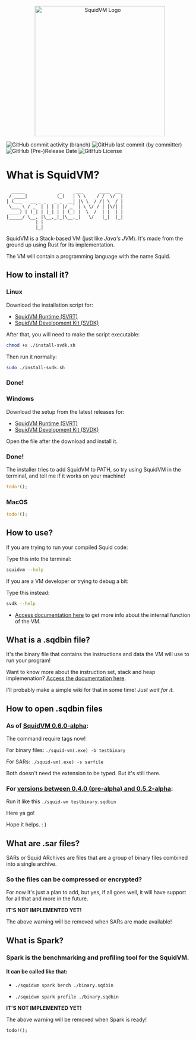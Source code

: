 <p align="center">
    <img src="https://d1drfx3idpovxr.cloudfront.net/squid-vm.svg" alt="SquidVM Logo" width="350px" />
</p>

![GitHub commit activity (branch)](https://img.shields.io/github/commit-activity/t/Fragmenta-Company/SquidVM/production)
![GitHub last commit (by committer)](https://img.shields.io/github/last-commit/Fragmenta-Company/SquidVM)
![GitHub (Pre-)Release Date](https://img.shields.io/github/release-date-pre/Fragmenta-Company/SquidVM?label=last%20pre-release)
![GitHub License](https://img.shields.io/github/license/Fragmenta-Company/SquidVM)

# **What is SquidVM?**

```text
  _____             _     ___      ____  __ 
 / ____|           (_)   | \ \    / /  \/  |
| (___   __ _ _   _ _  __| |\ \  / /| \  / |
 \___ \ / _` | | | | |/ _` | \ \/ / | |\/| |
 ____) | (_| | |_| | | (_| |  \  /  | |  | |
|_____/ \__, |\__,_|_|\__,_|   \/   |_|  |_|
           | |                              
           |_|                              
```

SquidVM is a Stack-based VM (just like _Java's JVM_).
It's made from the ground up using Rust for its implementation.

The VM will contain a programming language with the name Squid.

## How to install it?

### Linux

Download the installation script for:
- [SquidVM Runtime (SVRT)](https://github.com/Fragmenta-Company/SquidVM/raw/production/install-scripts/install-squidvm.sh)
- [SquidVM Development Kit (SVDK)](https://github.com/Fragmenta-Company/SquidVM/raw/production/install-scripts/install-svdk.sh)

After that, you will need to make the script executable:

```bash
chmod +x ./install-svdk.sh
```

Then run it normally:
```bash
sudo ./install-svdk.sh
```

### Done!

### Windows

Download the setup from the latest releases for:
- [SquidVM Runtime (SVRT)](https://github.com/Fragmenta-Company/SquidVM/releases/latest/download/SVDK.Setup.exe)
- [SquidVM Development Kit (SVDK)](https://github.com/Fragmenta-Company/SquidVM/releases/latest/download/SquidVM.Setup.exe)

Open the file after the download and install it.
### Done!
The installer tries to add SquidVM to PATH, so try using SquidVM
in the terminal, and tell me if it works on your machine!

```rust
todo!();
```

### MacOS

```rust
todo!();
```

## How to use?

If you are trying to run your compiled Squid code:

Type this into the terminal:
```bash
squidvm --help
```
If you are a VM developer or trying to debug a bit:

Type this instead:
```bash
svdk --help
```
- [Access documentation here](https://squidvmdocs.fragmenta.org/)
to get more info about the internal function of the VM.

## What is a .sqdbin file?

It's the binary file that contains the instructions and data the VM will 
use to run your program!

Want to know more about the instruction set, stack and heap implemenation?
[Access the documentation here](https://squidvmdocs.fragmenta.org/).

I'll probably make a simple wiki for that in some time! _Just wait for it._

## How to open .sqdbin files

### As of [SquidVM 0.6.0-alpha](https://github.com/Fragmenta-Company/SquidVM/releases/tag/V0.6.0-alpha):

The command require tags now!

For binary files:
`./squid-vm(.exe) -b testbinary`

For SARs:
`./squid-vm(.exe) -s sarfile`

Both doesn't need the extension to be typed.
But it's still there.

### For [versions between 0.4.0 (pre-alpha) and 0.5.2-alpha](https://github.com/Fragmenta-Company/SquidVM/compare/V0.4.0...V0.6.0-alpha):

Run it like this
`./squid-vm testbinary.sqdbin`

Here ya go!

Hope it helps. : )

## What are .sar files?
SARs or Squid ARchives are files that are a group of binary files combined
into a single archive.

### So the files can be compressed or encrypted?
For now it's just a plan to add, but yes, if all goes well, it will have
support for all that and more in the future.

**IT'S NOT IMPLEMENTED YET!**

The above warning will be removed when SARs are made available!

## What is Spark?

### Spark is the benchmarking and profiling tool for the SquidVM.
#### It can be called like that:

* `./squidvm spark bench ./binary.sqdbin`

* `./squidvm spark profile ./binary.sqdbin`

**IT'S NOT IMPLEMENTED YET!**

The above warning will be removed when Spark is ready!

`todo!();`